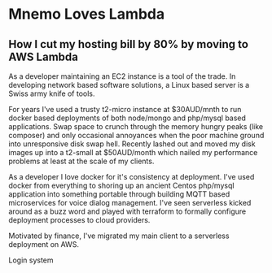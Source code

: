 # Mnemo Loves Lambda

## How I cut my hosting bill by 80% by moving to AWS Lambda
As a developer maintaining an EC2 instance is a tool of the trade. In developing network based software solutions, a Linux based server is a Swiss army knife of tools.

For years I've used a trusty t2-micro instance at $30AUD/mnth to run docker based deployments of both node/mongo and php/mysql based applications. Swap space to crunch through the memory hungry peaks (like composer) and only occasional annoyances when the poor machine ground into unresponsive disk swap hell. Recently lashed out and moved my disk images up into a t2-small at $50AUD/month which nailed my performance problems at least at the scale of my clients.

As a developer I love docker for it's consistency at deployment. I've used docker from everything to shoring up an ancient Centos php/mysql application into something portable through building MQTT based microservices for voice dialog management.
I've seen serverless kicked around as a buzz word and played with terraform to formally configure deployment processes to cloud providers.

Motivated by finance, I've migrated my main client to a serverless deployment on AWS.

Login system


